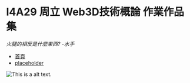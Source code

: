 # I4A29 周立 Web3D技術概論 作業作品集

_火腿的相反是什麼東西?  -水手_

* [首頁](http://kakatsudon.github.io/I4A29_3W3D_HW/index.html/)
* [placeholder](http://kakatsudon.github.io/I4A29_3W3D_HW/index.html/)

![This is a alt text.](https://i.imgur.com/Aq6jdb2.jpg)